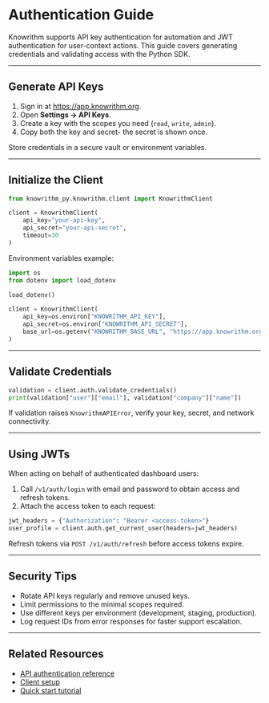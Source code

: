 ﻿# Authentication Guide

Knowrithm supports API key authentication for automation and JWT authentication for user-context actions. This guide covers generating credentials and validating access with the Python SDK.

---

## Generate API Keys

1. Sign in at https://app.knowrithm.org.
2. Open **Settings -> API Keys**.
3. Create a key with the scopes you need (`read`, `write`, `admin`).
4. Copy both the key and secret- the secret is shown once.

Store credentials in a secure vault or environment variables.

---

## Initialize the Client

```python
from knowrithm_py.knowrithm.client import KnowrithmClient

client = KnowrithmClient(
    api_key="your-api-key",
    api_secret="your-api-secret",
    timeout=30
)
```

Environment variables example:

```python
import os
from dotenv import load_dotenv

load_dotenv()

client = KnowrithmClient(
    api_key=os.environ["KNOWRITHM_API_KEY"],
    api_secret=os.environ["KNOWRITHM_API_SECRET"],
    base_url=os.getenv("KNOWRITHM_BASE_URL", "https://app.knowrithm.org")
)
```

---

## Validate Credentials

```python
validation = client.auth.validate_credentials()
print(validation["user"]["email"], validation["company"]["name"])
```

If validation raises `KnowrithmAPIError`, verify your key, secret, and network connectivity.

---

## Using JWTs

When acting on behalf of authenticated dashboard users:

1. Call `/v1/auth/login` with email and password to obtain access and refresh tokens.
2. Attach the access token to each request:

```python
jwt_headers = {"Authorization": "Bearer <access-token>"}
user_profile = client.auth.get_current_user(headers=jwt_headers)
```

Refresh tokens via `POST /v1/auth/refresh` before access tokens expire.

---

## Security Tips

- Rotate API keys regularly and remove unused keys.
- Limit permissions to the minimal scopes required.
- Use different keys per environment (development, staging, production).
- Log request IDs from error responses for faster support escalation.

---

## Related Resources

- [API authentication reference](../api-reference/authentication.md)
- [Client setup](../python-sdk/client-setup.md)
- [Quick start tutorial](quick-start.md)






